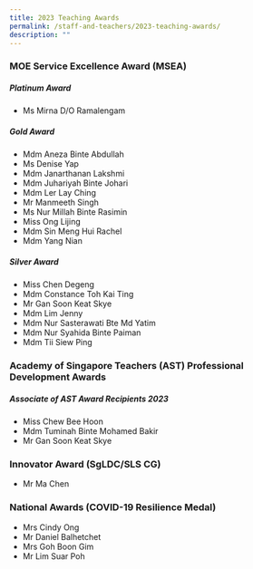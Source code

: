 ```yaml
---
title: 2023 Teaching Awards
permalink: /staff-and-teachers/2023-teaching-awards/
description: ""
---
```

### MOE Service Excellence Award (MSEA)

##### **Platinum Award**

*  Ms Mirna D/O Ramalengam

##### **Gold Award**
*  Mdm Aneza Binte Abdullah
*  Ms Denise Yap
*  Mdm Janarthanan Lakshmi
*  Mdm Juhariyah Binte Johari
*  Mdm Ler Lay Ching
*  Mr Manmeeth Singh
*  Ms Nur Millah Binte Rasimin
*  Miss Ong Lijing
*  Mdm Sin Meng Hui Rachel
*  Mdm Yang Nian

##### **Silver Award**
*  Miss Chen Degeng
*  Mdm Constance Toh Kai Ting
*  Mr Gan Soon Keat Skye
*  Mdm Lim Jenny
*  Mdm Nur Sasterawati Bte Md Yatim
*  Mdm Nur Syahida Binte Paiman
*  Mdm Tii Siew Ping

### Academy of Singapore Teachers (AST) Professional Development Awards

##### **Associate of AST Award Recipients 2023**
*  Miss Chew Bee Hoon
*  Mdm Tuminah Binte Mohamed Bakir
*  Mr Gan Soon Keat Skye

### Innovator Award (SgLDC/SLS CG)

*  Mr Ma Chen

### National Awards (COVID-19 Resilience Medal)

*  Mrs Cindy Ong
*  Mr Daniel Balhetchet
*  Mrs Goh Boon Gim
*  Mr Lim Suar Poh
